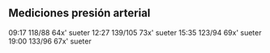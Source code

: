 ## Mediciones presión arterial
09:17 118/88 64x' sueter
12:27 139/105 73x' sueter
15:35 123/94 69x' sueter
19:00 133/96 67x' sueter